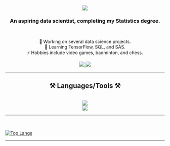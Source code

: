 <h1 align="center">
    <img src="https://readme-typing-svg.herokuapp.com/?font=Righteous&size=35&center=true&vCenter=true&width=500&height=70&duration=4000&lines=Hey+there!+👋;+I'm+Anish+Tiwari!;" />
</h1>
<h3 align="center">An aspiring data scientist, completing my Statistics degree.</h3>
<br/>
<div align="center">
 
🌱 Working on several data science projects.  
🧠 Learning TensorFlow, SQL, and SAS.  
⚡ Hobbies include video games, badminton, and chess.  

 </div>

  
<div align="center"> 
  <a href="mailto:anishtiwari425@gmail.com">
    <img src="https://img.shields.io/badge/Gmail-333333?style=for-the-badge&logo=gmail&logoColor=red" />
  </a>
  <a href="https://www.linkedin.com/in/anish-tiwari--/" target="_blank">
    <img src="https://img.shields.io/badge/LinkedIn-0077B5?style=for-the-badge&logo=linkedin&logoColor=white" target="_blank" />
  </a>
</div>
 <hr/>
<h2 align="center">⚒️ Languages/Tools ⚒️</h2>
<br/>
<div align="center">
  <img src="https://skillicons.dev/icons?i=python,r,java,cpp,c" /><br/>   
    <img src="https://skillicons.dev/icons?i=linux,vscode,neovim,github,bash,tensorflow,unity" />
<br/>    
</div>

<hr/>



<br/><br/>
[![Top Langs](https://github-readme-stats.vercel.app/api/top-langs/?username=Anish1337&layout=pie&theme=midnight-purple)](https://github.com/Anish1337/github-readme-stats)
<hr/>
